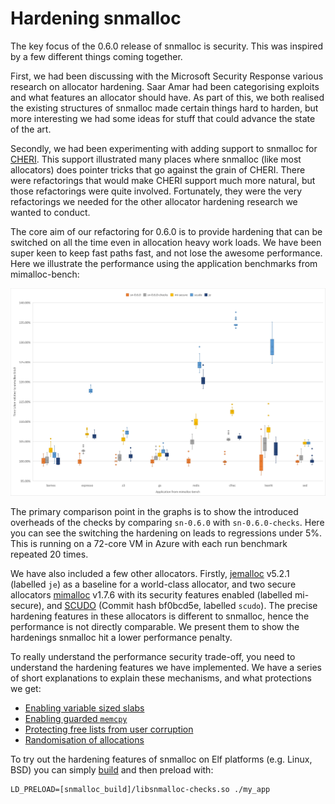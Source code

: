 # Hardening snmalloc

The key focus of the 0.6.0 release of snmalloc is security.
This was inspired by a few different things coming together.

First, we had been discussing with the Microsoft Security Response various research on allocator hardening.
Saar Amar had been categorising exploits and what features an allocator should have.
As part of this, we both realised the existing structures of snmalloc made certain things hard to harden, but more interesting we had some ideas for stuff that could advance the state of the art.

Secondly, we had been experimenting with adding support to snmalloc for [CHERI](http://www.chericpu.org).
This support illustrated many places where snmalloc (like most allocators) does pointer tricks that go against the grain of CHERI.
There were refactorings that would make CHERI support much more natural, but those refactorings were quite involved.
Fortunately, they were the very refactorings we needed for the other allocator hardening research we wanted to conduct.

The core aim of our refactoring for 0.6.0 is to provide hardening that can be switched on all the time even in allocation heavy work loads.
We have been super keen to keep fast paths fast, and not lose the awesome performance.
Here we illustrate the performance using the application benchmarks from mimalloc-bench:

![Performance graph](./data/perfgraph.png)

The primary comparison point in the graphs is to show the introduced overheads of the checks by comparing `sn-0.6.0` with `sn-0.6.0-checks`.
Here you can see the switching the hardening on leads to regressions under 5%. This is running on a 72-core VM in Azure with each run benchmark repeated 20 times.

We have also included a few other allocators.
Firstly, [jemalloc](https://github.com/jemalloc/jemalloc) v5.2.1 (labelled `je`) as a baseline for a world-class allocator, and two secure allocators [mimalloc](https://github.com/microsoft/mimalloc) v1.7.6 with its security features enabled (labelled mi-secure), and [SCUDO](https://www.llvm.org/docs/ScudoHardenedAllocator.html) (Commit hash bf0bcd5e, labelled `scudo`).
The precise hardening features in these allocators is different to snmalloc, hence the performance is not directly comparable.
We present them to show the hardenings snmalloc hit a lower performance penalty.

To really understand the performance security trade-off, you need to understand the hardening features we have implemented. We have a series of short explanations to explain these mechanisms, and what protections we get:

* [Enabling variable sized slabs](./VariableSizedChunks.md)
* [Enabling guarded `memcpy`](./GuardedMemcpy.md)
* [Protecting free lists from user corruption](./FreelistProtection.md)
* [Randomisation of allocations](./Randomisation.md)

To try out the hardening features of snmalloc on Elf platforms (e.g. Linux, BSD) you can simply [build](../BUILDING.md) and then preload with:
```
LD_PRELOAD=[snmalloc_build]/libsnmalloc-checks.so ./my_app
```
